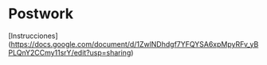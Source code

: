 # Postwork

[Instrucciones] (https://docs.google.com/document/d/1ZwlNDhdgf7YFQYSA6xpMpyRFv_yBPLQnY2CCmy11srY/edit?usp=sharing)
